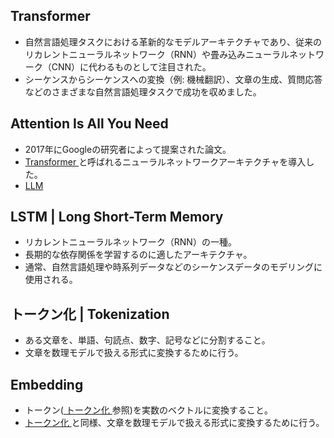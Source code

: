 <!-- 記事タイトル:用語解説集-機械学習-深層学習-言語系 -->
<!-- 記事URL:https://github.com/takata150802/tech_glossary/blob/main/output/ml-dl-nlp.md# -->

<a id="ML_DL_NLP_Transformer"></a>
## Transformer  <!-- entry_word_and_anchor:ML_DL_NLP_Transformer -->

- 自然言語処理タスクにおける革新的なモデルアーキテクチャであり、従来のリカレントニューラルネットワーク（RNN）や畳み込みニューラルネットワーク（CNN）に代わるものとして注目された。
- シーケンスからシーケンスへの変換（例: 機械翻訳）、文章の生成、質問応答などのさまざまな自然言語処理タスクで成功を収めました。

<a id="ML_DL_NLP_AttentionIsAllYouNeed"></a>
## Attention Is All You Need <!-- entry_word_and_anchor:ML_DL_NLP_AttentionIsAllYouNeed -->
- 2017年にGoogleの研究者によって提案された論文。
- <a href="https://github.com/takata150802/tech_glossary/blob/main/output/ml-dl-nlp.md#ML_DL_NLP_Transformer"> Transformer </a>と呼ばれるニューラルネットワークアーキテクチャを導入した。
- <a href="https://github.com/takata150802/tech_glossary/blob/main/output/ml-dl-llm.md#ML_DL_LLM_LargeLangeageModel"> LLM </a>

<a id="ML_DL_NLP_LSTM"></a>
## LSTM | Long Short-Term Memory <!-- entry_word_and_anchor:ML_DL_NLP_LSTM -->
- リカレントニューラルネットワーク（RNN）の一種。
- 長期的な依存関係を学習するのに適したアーキテクチャ。
- 通常、自然言語処理や時系列データなどのシーケンスデータのモデリングに使用される。

<a id="ML_DL_NLP_Tokenization"></a>
## トークン化 | Tokenization  <!-- entry_word_and_anchor:ML_DL_NLP_Tokenization -->
- ある文章を、単語、句読点、数字、記号などに分割すること。
- 文章を数理モデルで扱える形式に変換するために行う。

<a id="ML_DL_NLP_Embedding"></a>
## Embedding <!-- entry_word_and_anchor:ML_DL_NLP_Embedding -->
- トークン(<a href="https://github.com/takata150802/tech_glossary/blob/main/output/ml-dl-nlp.md#ML_DL_NLP_Tokenization"> トークン化 </a>参照)を実数のベクトルに変換すること。
- <a href="https://github.com/takata150802/tech_glossary/blob/main/output/ml-dl-nlp.md#ML_DL_NLP_Tokenization"> トークン化 </a>と同様、文章を数理モデルで扱える形式に変換するために行う。
